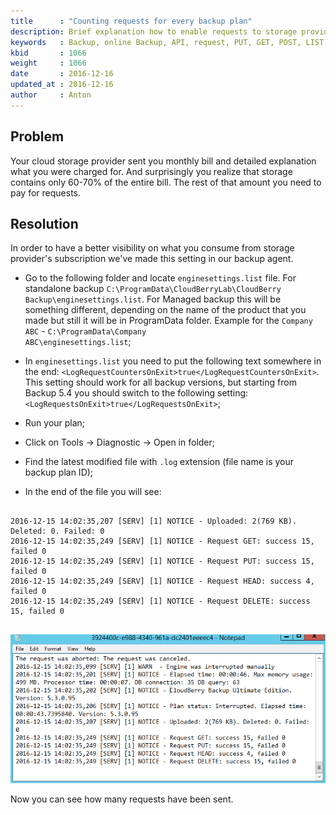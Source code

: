```yaml
---
title      : "Counting requests for every backup plan"
description: Brief explanation how to enable requests to storage provider calculation for every backup plan to assess your spending other than storage
keywords   : Backup, online Backup, API, request, PUT, GET, POST, LIST
kbid       : 1066
weight     : 1066
date       : 2016-12-16
updated_at : 2016-12-16
author     : Anton
---
```


## Problem
Your cloud storage provider sent you monthly bill and detailed explanation what you were charged for.
And surprisingly you realize that storage contains only 60-70% of the entire bill. The rest of that amount you need to pay for requests.


## Resolution
In order to have a better visibility on what you consume from storage provider's subscription we've made this setting in our backup agent.

* Go to the following folder and locate <code class="language-powershell">enginesettings.list</code> file.
For standalone backup <code class="language-powershell">C:\ProgramData\CloudBerryLab\CloudBerry Backup\enginesettings.list</code>. For Managed backup this will be something different, depending on the name of the product that you made but still it will be in ProgramData folder. Example for the <code class="language-powershell">Company ABC</code> - <code class="language-powershell">C:\ProgramData\Company ABC\enginesettings.list</code>;

* In <code class="language-powershell">enginesettings.list</code> you need to put the following text somewhere in the end:
<code class="language-json">&lt;LogRequestCountersOnExit&gt;true&lt;/LogRequestCountersOnExit&gt;</code>. This setting should work for all backup versions, but starting from Backup 5.4 you should switch to the following setting: <code class="language-json">&lt;LogRequestsOnExit&gt;true&lt;/LogRequestsOnExit&gt;</code>;

* Run your plan;

* Click on Tools &rarr; Diagnostic &rarr; Open in folder;

* Find the latest modified file with <code class="language-json">.log</code> extension (file name is your backup plan ID);

* In the end of the file you will see:
<pre class="language-powershell command-line" data-prompt="C:\" data-output="0">
<code>
2016-12-15 14:02:35,207 [SERV] [1] NOTICE - Uploaded: 2(769 KB). Deleted: 0. Failed: 0
2016-12-15 14:02:35,249 [SERV] [1] NOTICE - Request GET: success 15, failed 0
2016-12-15 14:02:35,249 [SERV] [1] NOTICE - Request PUT: success 15, failed 0
2016-12-15 14:02:35,249 [SERV] [1] NOTICE - Request HEAD: success 4, failed 0
2016-12-15 14:02:35,249 [SERV] [1] NOTICE - Request DELETE: success 15, failed 0
</code>
</pre>

![](/images/kb1066/backuplog.png)

Now you can see how many requests have been sent.
